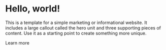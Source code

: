 Hello, world!
=============

This is a template for a simple marketing or informational website. It includes a large callout called the hero unit and three supporting pieces of content. Use it as a starting point to create something more unique.

<a class="btn btn-primary btn-large">Learn more</a>